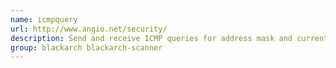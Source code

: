 ```yaml
---
name: icmpquery
url: http://www.angio.net/security/
description: Send and receive ICMP queries for address mask and current time.
group: blackarch blackarch-scanner
---
```

